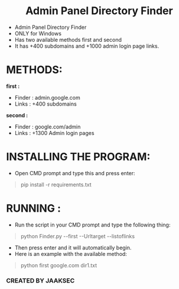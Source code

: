 <center><h1> Admin Panel Directory Finder </h1></center>


- Admin Panel Directory Finder
- ONLY for Windows
- Has two available methods first and second
- It has +400 subdomains and +1000 admin login page links.



# METHODS:

**first :**

- Finder : admin.google.com
- Links : +400 subdomains

**second :**

- Finder : google.com/admin
- Links : +1300 Admin login pages




# INSTALLING THE PROGRAM:
- Open CMD prompt and type this and press enter:
> pip install -r requirements.txt


# RUNNING : 
- Run the script in your CMD prompt and type the following thing:
> python Finder.py --first --Urltarget --listoflinks
- Then press enter and it will automatically begin.
- Here is an example with the available method:
> python first google.com dir1.txt



### CREATED BY JAAKSEC
